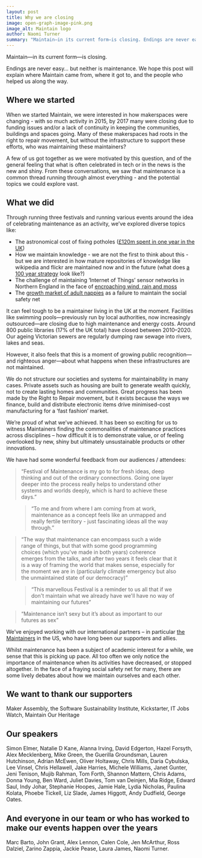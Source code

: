 ```yaml
---
layout: post
title: Why we are closing
image: open-graph-image-pink.png
image_alt: Maintain logo
author: Naomi Turner
summary: "Maintain—in its current form—is closing. Endings are never easy… but neither is maintenance. We hope this post will explain where Maintain came from, where it got to, and the people who helped us along the way."
---
```


Maintain—in its current form—is closing.

Endings are never easy… but neither is maintenance. We hope this post will explain where Maintain came from, where it got to, and the people who helped us along the way.

## Where we started

When we started Maintain, we were interested in how makerspaces were changing - with so much activity in 2015, by 2017 many were closing due to funding issues and/or a lack of continuity in keeping the communities, buildings and spaces going. Many of these makerspaces had roots in the right to repair movement, but without the infrastructure to support these efforts, who was maintaining these maintainers? 

A few of us got together as we were motivated by this question, and of the general feeling that what is often celebrated in tech or in the news is the new and shiny. From these conversations, we saw that maintenance is a common thread running through almost everything - and the potential topics we could explore vast. 

## What we did

Through running three festivals and running various events around the idea of celebrating maintenance as an activity, we’ve explored diverse topics like:

- The astronomical cost of fixing potholes ([£120m spent in one year in the UK](https://theconversation.com/potholes-how-engineers-are-working-to-fill-in-the-gaps-102055))
- How we maintain knowledge - we are not the first to think about this - but we are interested in how mature repositories of knowledge like wikipedia and flickr are maintained now and in the future (what does [a 100 year strategy](https://www.flickr.org/about-us/the-100-year-plan/) look like?)
- The challenge of maintaining ‘Internet of Things’ sensor networks in Northern England in the face of [encroaching wind, rain and moss](https://flood.network/)
- The [growth market of adult nappies](https://ndkane.com/Dirty-Furniture-3-Should-We-All-Wear-Nappies) as a failure to maintain the social safety net

It can feel tough to be a maintainer living in the UK at the moment. Facilities like swimming pools—previously run by local authorities, now increasingly outsourced—are closing due to high maintenance and energy costs. Around 800 public libraries (17% of the UK total) have closed between 2010–2020. Our ageing Victorian sewers are regularly dumping raw sewage into rivers, lakes and seas. 

However, it also feels that this is a moment of growing public recognition—and righteous anger—about what happens when these infrastructures are not maintained. 

We do not structure our societies and systems for maintainability in many cases. Private assets such as housing are built to generate wealth quickly, not to create lasting homes and communities. Great progress has been made by the Right to Repair movement, but it exists because the ways we finance, build and distribute electronic items drive minimised-cost manufacturing for a ‘fast fashion’ market. 

We’re proud of what we’ve achieved. It has been so exciting for us to witness
Maintainers finding the commonalities of maintenance practices across disciplines – how difficult it is to demonstrate value, or of feeling overlooked by new, shiny but ultimately unsustainable products or other innovations. 

We have had some wonderful feedback from our audiences / attendees:

<blockquote class="blockquote blockquote-primary text-start my-5" style="padding-right: 10%;">
<p>“Festival of Maintenance is my go to for fresh ideas, deep thinking and out of the ordinary connections. Going one layer deeper into the process really helps to understand other systems and worlds deeply, which is hard to achieve these days.”</p>
</blockquote>

<blockquote class="blockquote blockquote-warning text-start my-5" style="padding-right: 10%; margin-left: 10%;">
<p>“To me and from where I am coming from at work, maintenance as a concept feels like an unmapped and really fertile territory - just fascinating ideas all the way through.”</p>
</blockquote>

<blockquote class="blockquote blockquote-info text-start my-5" style="padding-right: 10%;">
<p>“The way that maintenance can encompass such a wide range of things, but that with some good programming choices (which you've made in both years) coherence emerges from the talks, and after two years it feels clear that it is a way of framing the world that makes sense, especially for the moment we are in (particularly climate emergency but also the unmaintained state of our democracy)”</p>
</blockquote>

<blockquote class="blockquote text-start my-5" style="padding-right: 10%; margin-left: 10%;">
<p>“This marvellous Festival is a reminder to us all that if we don't maintain what we already have we'll have no way of maintaining our futures”</p>
</blockquote>

<blockquote class="blockquote blockquote-primary text-start my-5" style="padding-right: 10%;">
<p>“Maintenance isn’t sexy but it’s about as important to our futures as sex”</p>
</blockquote>

We’ve enjoyed working with our international partners – in particular [the Maintainers](https://themaintainers.org/) in the US, who have long been our supporters and allies. 

Whilst maintenance has been a subject of academic interest for a while, we sense that this is picking up pace. All too often we only notice the importance of maintenance when its activities have decreased, or stopped altogether. In the face of a fraying social safety net for many, there are some lively debates about how we maintain ourselves and each other. 

## We want to thank our supporters

Maker Assembly, the Software Sustainability Institute, Kickstarter, IT Jobs Watch, Maintain Our Heritage

## Our speakers

Simon Elmer, Natalie D Kane, Alanna Irving, David Edgerton, Hazel Forsyth, Alex Mecklenberg, Mike Green, the Guerilla Groundsman, Lauren Hutchinson, Adrian McEwen, Oliver Holtaway, Chris Mills, Daria Cybulska, Lee Vinsel, Chris Hellawell, Jake Harries, Michele Williams, Janet Gunter, Jeni Tenison, Mujib Rahman, Tom Forth, Shannon Mattern, Chris Adams, Donna Young, Ben Ward, Juliet Davies, Tom van Deinjen, Mia Ridge, Edward Saul, Indy Johar, Stephanie Hoopes, Jamie Hale, Lydia Nicholas, Paulina Kolata, Phoebe Tickell, Liz Slade, James Higgott, Andy Dudfield, George Oates.

## And everyone in our team or who has worked to make our events happen over the years

Marc Barto, John Grant, Alex Lennon, Calen Cole, Jen McArthur, Ross Dalziel, Zarino Zappia, Jackie Pease, Laura James, Naomi Turner. 
